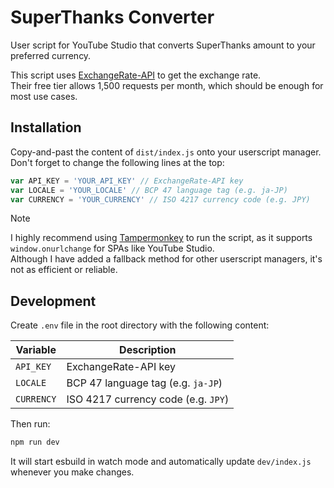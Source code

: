# SuperThanks Converter

User script for YouTube Studio that converts SuperThanks amount to your preferred currency.

This script uses [ExchangeRate-API](https://www.exchangerate-api.com/) to get the exchange rate.  
Their free tier allows 1,500 requests per month, which should be enough for most use cases.

## Installation

Copy-and-past the content of `dist/index.js` onto your userscript manager.  
Don't forget to change the following lines at the top:

```js
var API_KEY = 'YOUR_API_KEY' // ExchangeRate-API key
var LOCALE = 'YOUR_LOCALE' // BCP 47 language tag (e.g. ja-JP)
var CURRENCY = 'YOUR_CURRENCY' // ISO 4217 currency code (e.g. JPY)
```

> [!NOTE]
> I highly recommend using [Tampermonkey](https://www.tampermonkey.net/) to run the script, as it supports `window.onurlchange` for SPAs like YouTube Studio.  
> Although I have added a fallback method for other userscript managers, it's not as efficient or reliable.

## Development

Create `.env` file in the root directory with the following content:

| Variable   | Description                         |
| ---------- | ----------------------------------- |
| `API_KEY`  | ExchangeRate-API key                |
| `LOCALE`   | BCP 47 language tag (e.g. `ja-JP`)  |
| `CURRENCY` | ISO 4217 currency code (e.g. `JPY`) |

Then run:

```bash
npm run dev
```

It will start esbuild in watch mode and automatically update `dev/index.js` whenever you make changes.
